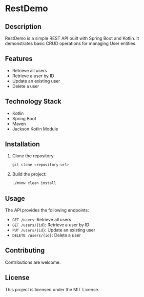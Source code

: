# RestDemo

## Description
RestDemo is a simple REST API built with Spring Boot and Kotlin. It demonstrates basic CRUD operations for managing User entities.

## Features
- Retrieve all users
- Retrieve a user by ID
- Update an existing user
- Delete a user

## Technology Stack
- Kotlin
- Spring Boot
- Maven
- Jackson Kotlin Module

## Installation
1. Clone the repository:
   ```bash
   git clone <repository-url>
   ```
2. Build the project:
   ```bash
   ./mvnw clean install
   ```

## Usage
The API provides the following endpoints:

- `GET /users`: Retrieve all users
- `GET /users/{id}`: Retrieve a user by ID
- `PUT /users/{id}`: Update an existing user
- `DELETE /users/{id}`: Delete a user

## Contributing
Contributions are welcome.

## License
This project is licensed under the MIT License.
